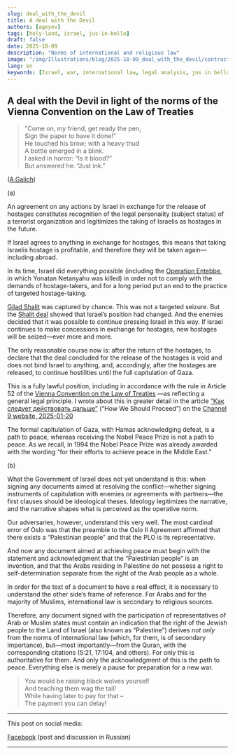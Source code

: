 ```yaml
---
slug: deal_with_the_devil
title: A deal with the Devil
authors: [ageyev]
tags: [holy-land, israel, jus-in-bello]
draft: false
date: 2025-10-09
description: "Norms of international and religious law"
image: "/img/Illustrations/blog/2025-10-09_deal_with_the_devil/contract_with_the_devil_ChatGPT01.png" 
lang: en
keywords: [Israel, war, international law, legal analysis, jus in bello]
---
```


## A deal with the Devil in light of the norms of the Vienna Convention on the Law of Treaties

> "Come on, my friend, get ready the pen, <br/>
> Sign the paper to have it done!” <br/>
> He touched his brow; with a heavy thud <br/>
> A bottle emerged in a blink. <br/>
> I asked in horror: “Is it blood?” <br/>
> But answered he: “Just ink.” <br/>

([A.Galich](https://translatedpoetry.wordpress.com/tag/galich/)) 

(a)

An agreement on any actions by Israel in exchange for the release of hostages constitutes recognition of the legal personality (subject status) of a terrorist organization and legitimizes the taking of Israelis as hostages in the future.

If Israel agrees to anything in exchange for hostages, this means that taking Israelis hostage is profitable, and therefore they will be taken again—including abroad.<!-- truncate -->

In its time, Israel did everything possible (including the [Operation Entebbe](https://en.wikipedia.org/wiki/Entebbe_raid), in which Yonatan Netanyahu was killed) in order not to comply with the demands of hostage-takers, and for a long period put an end to the practice of targeted hostage-taking. 

[Gilad Shalit](https://en.wikipedia.org/wiki/Gilad_Shalit) was captured by chance. This was not a targeted seizure. But the [Shalit deal](https://en.wikipedia.org/wiki/Gilad_Shalit_prisoner_exchange) showed that Israel’s position had changed. And the enemies decided that it was possible to continue pressing Israel in this way. If Israel continues to make concessions in exchange for hostages, new hostages will be seized—ever more and more.

The only reasonable course now is: after the return of the hostages, to declare that the deal concluded for the release of the hostages is void and does not bind Israel to anything, and, accordingly, after the hostages are released, to continue hostilities until the full capitulation of Gaza.

This is a fully lawful position, including in accordance with the rule in Article 52 of the [Vienna Convention on the Law of Treaties](https://en.wikipedia.org/wiki/Vienna_Convention_on_the_Law_of_Treaties) —as reflecting a general legal principle. I wrote about this in greater detail in the article [“Как следует действовать дальше”](https://www.facebook.com/viktor.ageyev/posts/pfbid02FPyGZb3kJuQVf64JXAoTEJhwkjzFQ7xf21jMKgZo93tfmDq8N4DXLhPVXCDfe5til) (“How We Should Proceed”) on the [Channel 9 website, 2025-01-20](https://www.9tv.co.il/item/85108)

The formal capitulation of Gaza, with Hamas acknowledging defeat, is a path to peace, whereas receiving the Nobel Peace Prize is not a path to peace. As we recall, in 1994 the Nobel Peace Prize was already awarded with the wording “for their efforts to achieve peace in the Middle East.”

(b)

What the Government of Israel does not yet understand is this: when signing any documents aimed at resolving the conflict—whether signing instruments of capitulation with enemies or agreements with partners—the first clauses should be ideological theses. Ideology legitimizes the narrative, and the narrative shapes what is perceived as the operative norm.

Our adversaries, however, understand this very well. The most cardinal error of Oslo was that the preamble to the Oslo II Agreement affirmed that there exists a “Palestinian people” and that the PLO is its representative.

And now any document aimed at achieving peace must begin with the statement and acknowledgment that the “Palestinian people” is an invention, and that the Arabs residing in Palestine do not possess a right to self-determination separate from the right of the Arab people as a whole.

In order for the text of a document to have a real effect, it is necessary to understand the other side’s frame of reference. For Arabs and for the majority of Muslims, international law is secondary to religious sources.

Therefore, any document signed with the participation of representatives of Arab or Muslim states must contain an indication that the right of the Jewish people to the Land of Israel (also known as “Palestine”) derives *not only* from the norms of international law (which, for them, is of secondary importance), but—most importantly—from the Quran, with the corresponding citations (5:21, 17:104, and others). For only this is authoritative for them. And only the acknowledgment of this is the path to peace. Everything else is merely a pause for preparation for a new war.

> You would be raising black wolves yourself <br/>
> And teaching them wag the tail! <br/>
> While having later to pay for that – <br/>
> The payment you can delay! <br/>

---

This post on social media:

[Facebook](https://www.facebook.com/viktor.ageyev/posts/pfbid0xP5TKZwGPyYV824UgTYV4je1uzpN3zHkLJk4G9b6NYZorxoD9Eez7AbrqhyPQocjl) (post and discussion in Russian)

---
